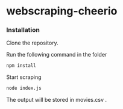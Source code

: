 # webscraping-cheerio
### Installation
Clone the repository.


Run the following command in the folder
```sh
npm install
```

Start scraping
```sh
node index.js
```

The output will be stored in movies.csv .
